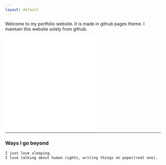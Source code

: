 ```yaml
---
layout: default
---
```


Welcome to my portfolio website. It is made in github pages theme. I maintain this website solely from github.

![Link to projects page](projects.md) ![Link to resume page](resume.md)


* * *

### Ways I go beyond

```Python
I just love sleeping.
I love talking about human rights, writing things on paper(real one).

```
